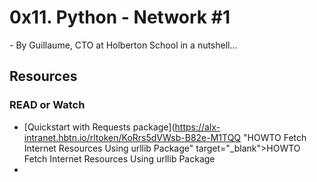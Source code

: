 <h1> 0x11. Python - Network #1 </h1>
- By Guillaume, CTO at Holberton School
in a nutshell...

## Resources

### READ or Watch
- [Quickstart with Requests package](https://alx-intranet.hbtn.io/rltoken/KoRrs5dVWsb-B82e-M1TQQ "HOWTO Fetch Internet Resources Using urllib Package" target="_blank">HOWTO Fetch Internet Resources Using urllib Package
- 
